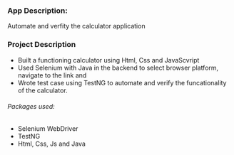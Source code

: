 ### App Description:
Automate and verfity the calculator application

### Project Description
* Built a functioning calculator using Html, Css and JavaScvript
* Used Selenium with Java in the backend to select browser platform, navigate to the link and
* Wrote test case using TestNG to automate and verify the funcationality of the calculator.

###### Packages used:
* Selenium WebDriver
* TestNG
* Html, Css, Js and Java



